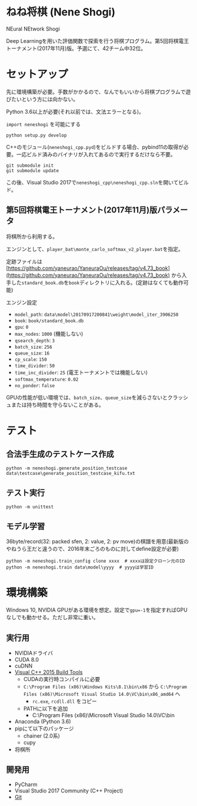 # ねね将棋 (Nene Shogi)
NEural NEtwork Shogi

Deep Learningを用いた評価関数で探索を行う将棋プログラム。第5回将棋電王トーナメント(2017年11月)版。予選にて、42チーム中32位。

# セットアップ
先に環境構築が必要。手数がかかるので、なんでもいいから将棋プログラムで遊びたいという方には向かない。

Python 3.6以上が必要(それ以前では、文法エラーとなる)。

`import neneshogi` を可能にする
```
python setup.py develop
```

C++のモジュール(`neneshogi_cpp.pyd`)をビルドする場合、pybind11の取得が必要。一応ビルド済みのバイナリが入れてあるので実行するだけなら不要。
```
git submodule init
git submodule update
```

この後、Visual Studio 2017で`neneshogi_cpp\neneshogi_cpp.sln`を開いてビルド。

## 第5回将棋電王トーナメント(2017年11月)版パラメータ
将棋所から利用する。

エンジンとして、`player_bat\monte_carlo_softmax_v2_player.bat`を指定。

定跡ファイルは
[https://github.com/yaneurao/YaneuraOu/releases/tag/v4.73_book](https://github.com/yaneurao/YaneuraOu/releases/tag/v4.73_book)
から入手した`standard_book.db`を`book`ディレクトリに入れる。(定跡はなくても動作可能)

エンジン設定
- `model_path`: `data\model\20170917200841\weight\model_iter_3906250`
- `book`: `book/standard_book.db`
- `gpu`: `0`
- `max_nodes`: `1000` (機能しない)
- `qsearch_depth`: `3`
- `batch_size`: `256`
- `queue_size`: `16`
- `cp_scale`: `150`
- `time_divider`: `50`
- `time_inc_divider`: `25` (電王トーナメントでは機能しない)
- `softmax_temperature`: `0.02`
- `no_ponder`: `false`

GPUの性能が低い環境では、`batch_size`、`queue_size`を減らさないとクラッシュまたは持ち時間を守らないことがある。

# テスト
## 合法手生成のテストケース作成

```
python -m neneshogi.generate_position_testcase data\testcase\generate_position_testcase_kifu.txt
```

## テスト実行
```
python -m unittest
```

## モデル学習
36byte/record(32: packed sfen, 2: value, 2: pv move)の棋譜を用意(最新版のやねうら王だと違うので、2016年末ごろのものに対してdefine設定が必要)

```
python -m neneshogi.train_config clone xxxx  # xxxxは設定クローン元のID
python -m neneshogi.train data\model\yyyy  # yyyyは学習ID
```

# 環境構築
Windows 10, NVIDIA GPUがある環境を想定。設定で`gpu=-1`を指定すればGPUなしでも動かせる。ただし非常に重い。

## 実行用
- NVIDIAドライバ
- CUDA 8.0
- cuDNN
- [Visual C++ 2015 Build Tools](http://landinghub.visualstudio.com/visual-cpp-build-tools)
  - CUDAの実行時コンパイルに必要
  - `C:\Program Files (x86)\Windows Kits\8.1\bin\x86` から `C:\Program Files (x86)\Microsoft Visual Studio 14.0\VC\bin\x86_amd64` へ
    - `rc.exe`, `rcdll.dll` をコピー
  - PATHに以下を追加
    - C:\Program Files (x86)\Microsoft Visual Studio 14.0\VC\bin
- Anaconda (Python 3.6)
- pipにて以下のパッケージ
  - chainer (2.0系)
  - cupy
- 将棋所

## 開発用
- PyCharm
- Visual Studio 2017 Community (C++ Project)
- [Git](https://git-for-windows.github.io/)
